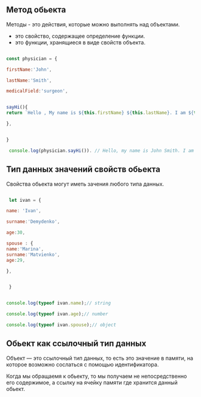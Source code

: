 ## Метод обьекта

</hr>

Методы - это действия, которые можно выполнять над объектами. 
 - это свойство, содержащее определение функции. 
 - это функции, хранящиеся в виде свойств объекта.
 
```js

const physician = {

firstName:'John',

lastName:'Smith',

medicalField:'surgeon',


sayHi(){
return `Hello , My name is ${this.firstName} ${this.lastName}. I am ${this.medicalField}`

},


}

 console.log(physician.sayHi()). // Hello, my name is John Smith. I am a surgeon

```


## Тип данных значений свойств обьекта

</hr>

Свойства обьекта могут иметь зачения любого типа данных.

```js

 let ivan = {

name: 'Ivan',

surname:'Demydenko',

age:30,

spouse : {
name:'Marina',
surname:'Matvienko',
age:29,

},


 }


console.log(typeof ivan.name);// string

console.log(typeof ivan.age);// number

console.log(typeof ivan.spouse);// object

```
## Обьект как ссылочный тип данных

Объект — это ссылочный тип данных, то есть это значение в памяти, на которое возможно сослаться с помощью идентификатора.

Когда мы обращаемя к обьекту, то мы получаем не непосредственно его содержимое, а ссылку на ячейку памяти где хранится данный обьект.




